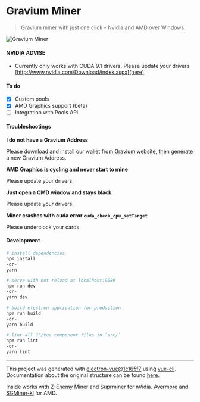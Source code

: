 # Gravium Miner

> Gravium miner with just one click - Nvidia and AMD over Windows.

![Gravium Miner](https://i.imgur.com/qOEzVza.png "Gravium Miner")

#### NVIDIA ADVISE

- Currently only works with CUDA 9.1 drivers. Please update your drivers [http://www.nvidia.com/Download/index.aspx](here)

#### To do

- [X] Custom pools
- [X] AMD Graphics support (beta)
- [ ] Integration with Pools API

#### Troubleshootings

**I do not have a Gravium Address**

Please download and install our wallet from [Gravium website](https://gravium.io), then generate a new Gravium Address.

**AMD Graphics is cycling and never start to mine**

Please update your drivers.

**Just open a CMD window and stays black**

Please update your drivers.

**Miner crashes with cuda error `cuda_check_cpu_setTarget`**

Please underclock your cards.

#### Development

``` bash
# install dependencies
npm install
-or-
yarn

# serve with hot reload at localhost:9080
npm run dev
-or-
yarn dev

# build electron application for production
npm run build
-or-
yarn build

# lint all JS/Vue component files in `src/`
npm run lint
-or-
yarn lint

```

---

This project was generated with [electron-vue](https://github.com/SimulatedGREG/electron-vue)@[1c165f7](https://github.com/SimulatedGREG/electron-vue/tree/1c165f7c5e56edaf48be0fbb70838a1af26bb015) using [vue-cli](https://github.com/vuejs/vue-cli). Documentation about the original structure can be found [here](https://simulatedgreg.gitbooks.io/electron-vue/content/index.html).

Inside works with [Z-Enemy Miner](https://bitcointalk.org/index.php?topic=3378390.0;all) and [Suprminer](https://github.com/ocminer/suprminer) for nVidia. [Avermore](https://github.com/brian112358/avermore-miner) and [SGMiner-kl](https://github.com/KL0nLutiy/sgminer-kl/releases) for AMD.
